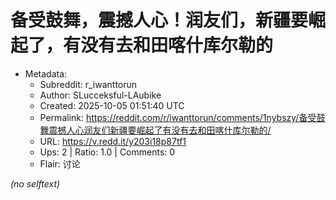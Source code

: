# 备受鼓舞，震撼人心！润友们，新疆要崛起了，有没有去和田喀什库尔勒的

- Metadata:
  - Subreddit: r_iwanttorun
  - Author: SLucceksful-LAubike
  - Created: 2025-10-05 01:51:40 UTC
  - Permalink: https://reddit.com/r/iwanttorun/comments/1nybszy/备受鼓舞震撼人心润友们新疆要崛起了有没有去和田喀什库尔勒的/
  - URL: https://v.redd.it/y203i18p87tf1
  - Ups: 2 | Ratio: 1.0 | Comments: 0
  - Flair: 讨论

_(no selftext)_
